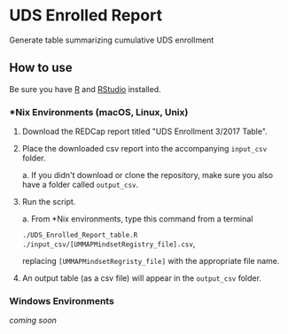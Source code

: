 # UDS Enrolled Report
Generate table summarizing cumulative UDS enrollment

## How to use

Be sure you have [R](https://www.r-project.org/) and [RStudio](https://www.rstudio.com/) installed.

### \*Nix Environments (macOS, Linux, Unix)

1. Download the REDCap report titled "UDS Enrollment 3/2017 Table".

2. Place the downloaded csv report into the accompanying `input_csv` folder.

    a. If you didn't download or clone the repository, make sure you also have a folder called `output_csv`.

3. Run the script.

    a. From \*Nix environments, type this command from a terminal 
    
    ```./UDS_Enrolled_Report_table.R ./input_csv/[UMMAPMindsetRegistry_file].csv```,
    
    replacing `[UMMAPMindsetRegristy_file]` with the appropriate file name.

4. An output table (as a csv file) will appear in the `output_csv` folder.

### Windows Environments

*coming soon*